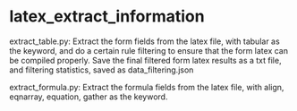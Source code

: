 # latex_extract_information
extract_table.py:
Extract the form fields from the latex file, with tabular as the keyword, and do a certain rule filtering to ensure that the form latex can be compiled properly. Save the final filtered form latex results as a txt file, and filtering statistics, saved as data_filtering.json

extract_formula.py:
Extract the formula fields from the latex file, with align, eqnarray, equation, gather as the keyword.
